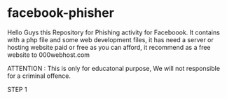 # facebook-phisher
Hello Guys this Repository for Phishing activity for Faceboook. It contains with a php file and some web development files, it has need a server or hosting website paid or free as you can afford, it recommend as a free website to 000webhost.com

ATTENTION : This is only for educatonal purpose, We will not responsible for a criminal offence.

STEP 1
